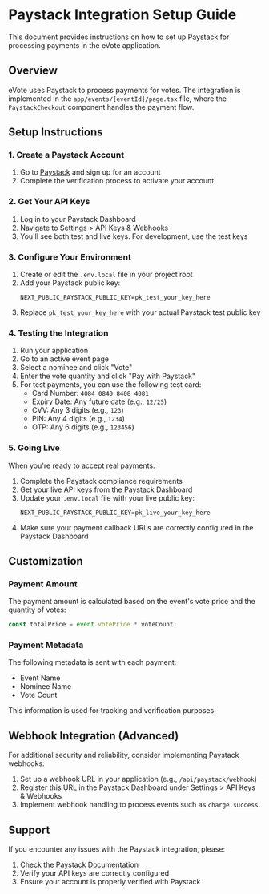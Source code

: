 # Paystack Integration Setup Guide

This document provides instructions on how to set up Paystack for processing payments in the eVote application.

## Overview

eVote uses Paystack to process payments for votes. The integration is implemented in the `app/events/[eventId]/page.tsx` file, where the `PaystackCheckout` component handles the payment flow.

## Setup Instructions

### 1. Create a Paystack Account

1. Go to [Paystack](https://paystack.com/) and sign up for an account
2. Complete the verification process to activate your account

### 2. Get Your API Keys

1. Log in to your Paystack Dashboard
2. Navigate to Settings > API Keys & Webhooks
3. You'll see both test and live keys. For development, use the test keys

### 3. Configure Your Environment

1. Create or edit the `.env.local` file in your project root
2. Add your Paystack public key:
   ```
   NEXT_PUBLIC_PAYSTACK_PUBLIC_KEY=pk_test_your_key_here
   ```
3. Replace `pk_test_your_key_here` with your actual Paystack test public key

### 4. Testing the Integration

1. Run your application
2. Go to an active event page
3. Select a nominee and click "Vote"
4. Enter the vote quantity and click "Pay with Paystack"
5. For test payments, you can use the following test card:
   - Card Number: `4084 0840 8408 4081`
   - Expiry Date: Any future date (e.g., `12/25`)
   - CVV: Any 3 digits (e.g., `123`)
   - PIN: Any 4 digits (e.g., `1234`)
   - OTP: Any 6 digits (e.g., `123456`)

### 5. Going Live

When you're ready to accept real payments:

1. Complete the Paystack compliance requirements
2. Get your live API keys from the Paystack Dashboard
3. Update your `.env.local` file with your live public key:
   ```
   NEXT_PUBLIC_PAYSTACK_PUBLIC_KEY=pk_live_your_key_here
   ```
4. Make sure your payment callback URLs are correctly configured in the Paystack Dashboard

## Customization

### Payment Amount

The payment amount is calculated based on the event's vote price and the quantity of votes:

```javascript
const totalPrice = event.votePrice * voteCount;
```

### Payment Metadata

The following metadata is sent with each payment:

- Event Name
- Nominee Name
- Vote Count

This information is used for tracking and verification purposes.

## Webhook Integration (Advanced)

For additional security and reliability, consider implementing Paystack webhooks:

1. Set up a webhook URL in your application (e.g., `/api/paystack/webhook`)
2. Register this URL in the Paystack Dashboard under Settings > API Keys & Webhooks
3. Implement webhook handling to process events such as `charge.success`

## Support

If you encounter any issues with the Paystack integration, please:

1. Check the [Paystack Documentation](https://paystack.com/docs/api/)
2. Verify your API keys are correctly configured
3. Ensure your account is properly verified with Paystack 